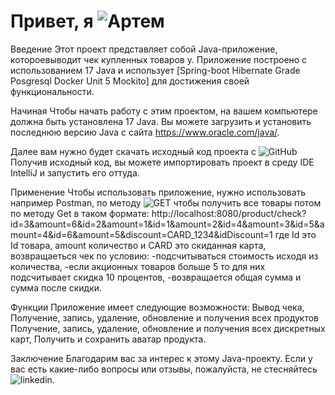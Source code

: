# Привет, я ![Артем](https://www.linkedin.com/in/артем-аверков-aa7663239/) 
Введение
Этот проект представляет собой Java-приложение, котороевыводит чек купленных товаров у. Приложение построено с использованием 17 Java и использует [Spring-boot Hibernate Grade Posgresql Docker Unit 5 Mockito] для достижения своей функциональности.

Начиная
Чтобы начать работу с этим проектом, на вашем компьютере должна быть установлена ​​17 Java. Вы можете загрузить и установить последнюю версию Java с сайта https://www.oracle.com/java/.

Далее вам нужно будет скачать исходный код проекта с ![GitHub](https://github.com/ArtsemAverkov/shop_test_Spring.git)  Получив исходный код, вы можете импортировать проект в  среду IDE IntelliJ и запустить его оттуда.

Применение
Чтобы использовать приложение, нужно использовать например Postman, по методу ![GET](Localhost:8080/product) чтобы получить все товары потом по методу Get в таком формате:
http://localhost:8080/product/check?id=3&amount=6&id=2&amount=1&id=1&amount=2&id=4&amount=3&id=5&amount=4&id=6&amount=5&discount=CARD_1234&idDiscount=1 где Id это Id товара, amount количество и CARD это скиданная карта, возвращаеться чек по условию: -подсчитываться стоимость исходя из количества, -если акционных товаров больше 5 то для них подсчитывает скидка 10 процентов, -возвращается общая сумма и сумма после скидки.


Функции
Приложение имеет следующие возможности:
Вывод чека,
Получение, запись, удаление, обновление и получения всех продуктов
Получение, запись, удаление, обновление и получения всех дискретных карт,
Получить и сохранить аватар продукта.


Заключение
Благодарим вас за интерес к этому Java-проекту. Если у вас есть какие-либо вопросы или отзывы, пожалуйста, не стесняйтесь 
![linkedin](https://www.linkedin.com/in/артем-аверков-aa7663239/).
